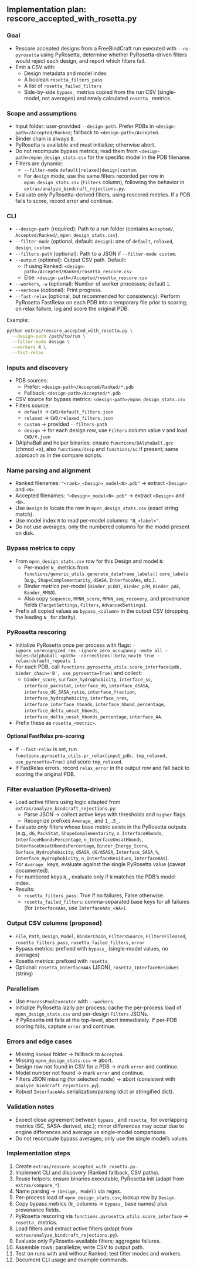 ## Implementation plan: rescore_accepted_with_rosetta.py

### Goal
- Rescore accepted designs from a FreeBindCraft run executed with `--no-pyrosetta` using PyRosetta, determine whether PyRosetta-driven filters would reject each design, and report which filters fail.
- Emit a CSV with:
  - Design metadata and model index
  - A boolean `rosetta_filters_pass`
  - A list of `rosetta_failed_filters`
  - Side-by-side `bypass_` metrics copied from the run CSV (single-model, not averages) and newly calculated `rosetta_` metrics.

### Scope and assumptions
- Input folder: user-provided `--design-path`. Prefer PDBs in `<design-path>/Accepted/Ranked`; fallback to `<design-path>/Accepted`.
- Binder chain is always `B`.
- PyRosetta is available and must initialize; otherwise abort.
- Do not recompute bypass metrics; read them from `<design-path>/mpnn_design_stats.csv` for the specific model in the PDB filename.
- Filters are dynamic:
  - `--filter-mode` `default|relaxed|design|custom`.
  - For `design` mode, use the same filters recorded per row in `mpnn_design_stats.csv` (`Filters` column), following the behavior in `extras/analyze_bindcraft_rejections.py`.
- Evaluate only PyRosetta-derived filters, using rescored metrics. If a PDB fails to score, record error and continue.

### CLI
- `--design-path` (required): Path to a run folder (contains `Accepted/`, `Accepted/Ranked/`, `mpnn_design_stats.csv`).
- `--filter-mode` (optional, default: `design`): one of `default`, `relaxed`, `design`, `custom`.
- `--filters-path` (optional): Path to a JSON if `--filter-mode custom`.
- `--output` (optional): Output CSV path. Default:
  - If using Ranked: `<design-path>/Accepted/Ranked/rosetta_rescore.csv`
  - Else: `<design-path>/Accepted/rosetta_rescore.csv`
- `--workers`, `-w` (optional): Number of worker processes; default `1`.
- `--verbose` (optional): Print progress.
- `--fast-relax` (optional, but recommended for consistency): Perform PyRosetta FastRelax on each PDB into a temporary file prior to scoring; on relax failure, log and score the original PDB.

Example:
```bash
python extras/rescore_accepted_with_rosetta.py \
  --design-path /path/to/run \
  --filter-mode design \
  --workers 4 \
  --fast-relax
```

### Inputs and discovery
- PDB sources:
  - Prefer: `<design-path>/Accepted/Ranked/*.pdb`
  - Fallback: `<design-path>/Accepted/*.pdb`
- CSV source for bypass metrics: `<design-path>/mpnn_design_stats.csv`
- Filters source:
  - `default` → `CWD/default_filters.json`
  - `relaxed` → `CWD/relaxed_filters.json`
  - `custom` → provided `--filters-path`
  - `design` → for each design row, use `Filters` column value `V` and load `CWD/V.json`
- DAlphaBall and helper binaries: ensure `functions/DAlphaBall.gcc` (chmod +x), also `functions/dssp` and `functions/sc` if present; same approach as in the compare scripts.

### Name parsing and alignment
- Ranked filenames: `"<rank>_<Design>_model<N>.pdb"` → extract `<Design>` and `<N>`.
- Accepted filenames: `"<Design>_model<N>.pdb"` → extract `<Design>` and `<N>`.
- Use `Design` to locate the row in `mpnn_design_stats.csv` (exact string match).
- Use model index `N` to read per-model columns: `"N_<label>"`.
- Do not use averages; only the numbered columns for the model present on disk.

### Bypass metrics to copy
- From `mpnn_design_stats.csv` row for this Design and model `N`:
  - Per-model `N_` metrics from `functions/generic_utils.generate_dataframe_labels()` `core_labels` (e.g., `ShapeComplementarity`, `dSASA`, `InterfaceAAs`, etc.).
  - Binder metrics per-model (`Binder_pLDDT`, `Binder_pTM`, `Binder_pAE`, `Binder_RMSD`).
  - Also copy `Sequence`, `MPNN_score`, `MPNN_seq_recovery`, and provenance fields (`TargetSettings`, `Filters`, `AdvancedSettings`).
- Prefix all copied values as `bypass_<column>` in the output CSV (dropping the leading `N_` for clarity).

### PyRosetta rescoring
- Initialize PyRosetta once per process with flags:
  `-ignore_unrecognized_res -ignore_zero_occupancy -mute all -holes:dalphaball <path> -corrections::beta_nov16 true -relax:default_repeats 1`
- For each PDB, call `functions.pyrosetta_utils.score_interface(pdb, binder_chain='B', use_pyrosetta=True)` and collect:
  - `binder_score`, `surface_hydrophobicity`, `interface_sc`, `interface_packstat`, `interface_dG`, `interface_dSASA`, `interface_dG_SASA_ratio`, `interface_fraction`, `interface_hydrophobicity`, `interface_nres`, `interface_interface_hbonds`, `interface_hbond_percentage`, `interface_delta_unsat_hbonds`, `interface_delta_unsat_hbonds_percentage`, `interface_AA`.
- Prefix these as `rosetta_<metric>`.

#### Optional FastRelax pre-scoring
- If `--fast-relax` is set, run `functions.pyrosetta_utils.pr_relax(input_pdb, tmp_relaxed, use_pyrosetta=True)` and score `tmp_relaxed`.
- If FastRelax errors, record `relax_error` in the output row and fall back to scoring the original PDB.

### Filter evaluation (PyRosetta-driven)
- Load active filters using logic adapted from `extras/analyze_bindcraft_rejections.py`:
  - Parse JSON → collect active keys with thresholds and `higher` flags.
  - Recognize prefixes `Average_` and `1_`..`5_`.
- Evaluate only filters whose base metric exists in the PyRosetta outputs (e.g., `dG`, `PackStat`, `ShapeComplementarity`, `n_InterfaceHbonds`, `InterfaceHbondsPercentage`, `n_InterfaceUnsatHbonds`, `InterfaceUnsatHbondsPercentage`, `Binder_Energy_Score`, `Surface_Hydrophobicity`, `dSASA`, `dG/dSASA`, `Interface_SASA_%`, `Interface_Hydrophobicity`, `n_InterfaceResidues`, `InterfaceAAs`).
- For `Average_` keys, evaluate against the single PyRosetta value (caveat documented).
- For numbered keys `N_`, evaluate only if `N` matches the PDB’s model index.
- Results:
  - `rosetta_filters_pass`: True if no failures, False otherwise.
  - `rosetta_failed_filters`: comma-separated base keys for all failures (for `InterfaceAAs`, use `InterfaceAAs_<AA>`).

### Output CSV columns (proposed)
- `File`, `Path`, `Design`, `Model`, `BinderChain`, `FiltersSource`, `FiltersFileUsed`, `rosetta_filters_pass`, `rosetta_failed_filters`, `error`
- Bypass metrics: prefixed with `bypass_` (single-model values, no averages)
- Rosetta metrics: prefixed with `rosetta_`
- Optional: `rosetta_InterfaceAAs` (JSON), `rosetta_InterfaceResidues` (string)

### Parallelism
- Use `ProcessPoolExecutor` with `--workers`.
- Initialize PyRosetta lazily per process; cache the per-process load of `mpnn_design_stats.csv` and per-design `Filters` JSONs.
- If PyRosetta init fails at the top-level, abort immediately. If per-PDB scoring fails, capture `error` and continue.

### Errors and edge cases
- Missing `Ranked` folder → fallback to `Accepted`.
- Missing `mpnn_design_stats.csv` → abort.
- Design row not found in CSV for a PDB → mark `error` and continue.
- Model number not found → mark `error` and continue.
- Filters JSON missing (for selected mode) → abort (consistent with `analyze_bindcraft_rejections.py`).
- Robust `InterfaceAAs` serialization/parsing (dict or stringified dict).

### Validation notes
- Expect close agreement between `bypass_` and `rosetta_` for overlapping metrics (SC, SASA-derived, etc.); minor differences may occur due to engine differences and average vs single-model comparisons.
- Do not recompute bypass averages; only use the single model’s values.

### Implementation steps
1. Create `extras/rescore_accepted_with_rosetta.py`.
2. Implement CLI and discovery (Ranked fallback, CSV paths).
3. Reuse helpers: ensure binaries executable, PyRosetta init (adapt from `extras/compare_*`).
4. Name parsing → `(Design, Model)` via regex.
5. Per-process load of `mpnn_design_stats.csv`; lookup row by `Design`.
6. Copy bypass metrics (`N_` columns → `bypass_` base names) plus provenance fields.
7. PyRosetta rescoring via `functions.pyrosetta_utils.score_interface` → `rosetta_` metrics.
8. Load filters and extract active filters (adapt from `extras/analyze_bindcraft_rejections.py`).
9. Evaluate only PyRosetta-available filters; aggregate failures.
10. Assemble rows; parallelize; write CSV to output path.
11. Test on runs with and without Ranked; test filter modes and workers.
12. Document CLI usage and example commands.



